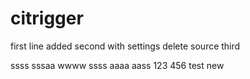 # citrigger
first line added
second
with settings delete source
third

ssss
sssaa
wwww
ssss
aaaa
aass
123
456
test
new

